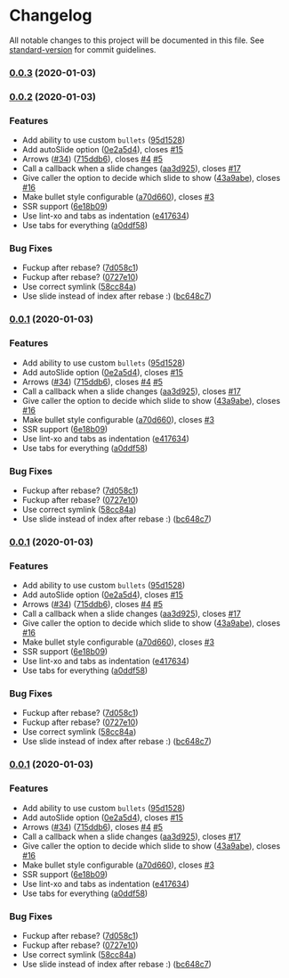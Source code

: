# Changelog

All notable changes to this project will be documented in this file. See [standard-version](https://github.com/conventional-changelog/standard-version) for commit guidelines.

### [0.0.3](https://github.com/farbenmeer/react-spring-slider/compare/v0.0.2...v0.0.3) (2020-01-03)

### [0.0.2](https://github.com/farbenmeer/react-spring-slider/compare/v0.0.1-alpha.0...v0.0.2) (2020-01-03)


### Features

* Add ability to use custom `bullets` ([95d1528](https://github.com/farbenmeer/react-spring-slider/commit/95d15282419582178771b384d8ef9c4b9f26c063))
* Add autoSlide option ([0e2a5d4](https://github.com/farbenmeer/react-spring-slider/commit/0e2a5d4cdf7d272abb0a770ffa6c5309e205b2f3)), closes [#15](https://github.com/farbenmeer/react-spring-slider/issues/15)
* Arrows ([#34](https://github.com/farbenmeer/react-spring-slider/issues/34)) ([715ddb6](https://github.com/farbenmeer/react-spring-slider/commit/715ddb69b53a76ced0cc681725d9bb1aeaa2512d)), closes [#4](https://github.com/farbenmeer/react-spring-slider/issues/4) [#5](https://github.com/farbenmeer/react-spring-slider/issues/5)
* Call a callback when a slide changes ([aa3d925](https://github.com/farbenmeer/react-spring-slider/commit/aa3d92556b44b3b37e535836deeb5ff1f94ca934)), closes [#17](https://github.com/farbenmeer/react-spring-slider/issues/17)
* Give caller the option to decide which slide to show ([43a9abe](https://github.com/farbenmeer/react-spring-slider/commit/43a9abe9cef51af49423cbf93dddf3d9e2a9864f)), closes [#16](https://github.com/farbenmeer/react-spring-slider/issues/16)
* Make bullet style configurable ([a70d660](https://github.com/farbenmeer/react-spring-slider/commit/a70d660ee680dade2a973ff8c017801f5f972396)), closes [#3](https://github.com/farbenmeer/react-spring-slider/issues/3)
* SSR support ([6e18b09](https://github.com/farbenmeer/react-spring-slider/commit/6e18b093744be31766b5a8030664c5ae81ae5799))
* Use lint-xo and tabs as indentation ([e417634](https://github.com/farbenmeer/react-spring-slider/commit/e4176349fa5648d74875834f4dc5279ba6205da5))
* Use tabs for everything ([a0ddf58](https://github.com/farbenmeer/react-spring-slider/commit/a0ddf58c4b49ca83d1b972b88acd28a0df1448e0))


### Bug Fixes

* Fuckup after rebase? ([7d058c1](https://github.com/farbenmeer/react-spring-slider/commit/7d058c16124a53b48514014401d90b19aa295750))
* Fuckup after rebase? ([0727e10](https://github.com/farbenmeer/react-spring-slider/commit/0727e1071c09f09a9dd5cba1dce5486a75517aa4))
* Use correct symlink ([58cc84a](https://github.com/farbenmeer/react-spring-slider/commit/58cc84a37a2cda823cb4ceaf24bf526dbbbea4ea))
* Use slide instead of index after rebase :) ([bc648c7](https://github.com/farbenmeer/react-spring-slider/commit/bc648c7c4daae3bb59022d091226e9f8ddd2675e))

### [0.0.1](https://github.com/farbenmeer/react-spring-slider/compare/v0.0.1-alpha.0...v0.0.1) (2020-01-03)


### Features

* Add ability to use custom `bullets` ([95d1528](https://github.com/farbenmeer/react-spring-slider/commit/95d15282419582178771b384d8ef9c4b9f26c063))
* Add autoSlide option ([0e2a5d4](https://github.com/farbenmeer/react-spring-slider/commit/0e2a5d4cdf7d272abb0a770ffa6c5309e205b2f3)), closes [#15](https://github.com/farbenmeer/react-spring-slider/issues/15)
* Arrows ([#34](https://github.com/farbenmeer/react-spring-slider/issues/34)) ([715ddb6](https://github.com/farbenmeer/react-spring-slider/commit/715ddb69b53a76ced0cc681725d9bb1aeaa2512d)), closes [#4](https://github.com/farbenmeer/react-spring-slider/issues/4) [#5](https://github.com/farbenmeer/react-spring-slider/issues/5)
* Call a callback when a slide changes ([aa3d925](https://github.com/farbenmeer/react-spring-slider/commit/aa3d92556b44b3b37e535836deeb5ff1f94ca934)), closes [#17](https://github.com/farbenmeer/react-spring-slider/issues/17)
* Give caller the option to decide which slide to show ([43a9abe](https://github.com/farbenmeer/react-spring-slider/commit/43a9abe9cef51af49423cbf93dddf3d9e2a9864f)), closes [#16](https://github.com/farbenmeer/react-spring-slider/issues/16)
* Make bullet style configurable ([a70d660](https://github.com/farbenmeer/react-spring-slider/commit/a70d660ee680dade2a973ff8c017801f5f972396)), closes [#3](https://github.com/farbenmeer/react-spring-slider/issues/3)
* SSR support ([6e18b09](https://github.com/farbenmeer/react-spring-slider/commit/6e18b093744be31766b5a8030664c5ae81ae5799))
* Use lint-xo and tabs as indentation ([e417634](https://github.com/farbenmeer/react-spring-slider/commit/e4176349fa5648d74875834f4dc5279ba6205da5))
* Use tabs for everything ([a0ddf58](https://github.com/farbenmeer/react-spring-slider/commit/a0ddf58c4b49ca83d1b972b88acd28a0df1448e0))


### Bug Fixes

* Fuckup after rebase? ([7d058c1](https://github.com/farbenmeer/react-spring-slider/commit/7d058c16124a53b48514014401d90b19aa295750))
* Fuckup after rebase? ([0727e10](https://github.com/farbenmeer/react-spring-slider/commit/0727e1071c09f09a9dd5cba1dce5486a75517aa4))
* Use correct symlink ([58cc84a](https://github.com/farbenmeer/react-spring-slider/commit/58cc84a37a2cda823cb4ceaf24bf526dbbbea4ea))
* Use slide instead of index after rebase :) ([bc648c7](https://github.com/farbenmeer/react-spring-slider/commit/bc648c7c4daae3bb59022d091226e9f8ddd2675e))

### [0.0.1](https://github.com/farbenmeer/react-spring-slider/compare/v0.0.1-alpha.0...v0.0.1) (2020-01-03)


### Features

* Add ability to use custom `bullets` ([95d1528](https://github.com/farbenmeer/react-spring-slider/commit/95d15282419582178771b384d8ef9c4b9f26c063))
* Add autoSlide option ([0e2a5d4](https://github.com/farbenmeer/react-spring-slider/commit/0e2a5d4cdf7d272abb0a770ffa6c5309e205b2f3)), closes [#15](https://github.com/farbenmeer/react-spring-slider/issues/15)
* Arrows ([#34](https://github.com/farbenmeer/react-spring-slider/issues/34)) ([715ddb6](https://github.com/farbenmeer/react-spring-slider/commit/715ddb69b53a76ced0cc681725d9bb1aeaa2512d)), closes [#4](https://github.com/farbenmeer/react-spring-slider/issues/4) [#5](https://github.com/farbenmeer/react-spring-slider/issues/5)
* Call a callback when a slide changes ([aa3d925](https://github.com/farbenmeer/react-spring-slider/commit/aa3d92556b44b3b37e535836deeb5ff1f94ca934)), closes [#17](https://github.com/farbenmeer/react-spring-slider/issues/17)
* Give caller the option to decide which slide to show ([43a9abe](https://github.com/farbenmeer/react-spring-slider/commit/43a9abe9cef51af49423cbf93dddf3d9e2a9864f)), closes [#16](https://github.com/farbenmeer/react-spring-slider/issues/16)
* Make bullet style configurable ([a70d660](https://github.com/farbenmeer/react-spring-slider/commit/a70d660ee680dade2a973ff8c017801f5f972396)), closes [#3](https://github.com/farbenmeer/react-spring-slider/issues/3)
* SSR support ([6e18b09](https://github.com/farbenmeer/react-spring-slider/commit/6e18b093744be31766b5a8030664c5ae81ae5799))
* Use lint-xo and tabs as indentation ([e417634](https://github.com/farbenmeer/react-spring-slider/commit/e4176349fa5648d74875834f4dc5279ba6205da5))
* Use tabs for everything ([a0ddf58](https://github.com/farbenmeer/react-spring-slider/commit/a0ddf58c4b49ca83d1b972b88acd28a0df1448e0))


### Bug Fixes

* Fuckup after rebase? ([7d058c1](https://github.com/farbenmeer/react-spring-slider/commit/7d058c16124a53b48514014401d90b19aa295750))
* Fuckup after rebase? ([0727e10](https://github.com/farbenmeer/react-spring-slider/commit/0727e1071c09f09a9dd5cba1dce5486a75517aa4))
* Use correct symlink ([58cc84a](https://github.com/farbenmeer/react-spring-slider/commit/58cc84a37a2cda823cb4ceaf24bf526dbbbea4ea))
* Use slide instead of index after rebase :) ([bc648c7](https://github.com/farbenmeer/react-spring-slider/commit/bc648c7c4daae3bb59022d091226e9f8ddd2675e))

### [0.0.1](https://github.com/farbenmeer/react-spring-slider/compare/v0.0.1-alpha.0...v0.0.1) (2020-01-03)


### Features

* Add ability to use custom `bullets` ([95d1528](https://github.com/farbenmeer/react-spring-slider/commit/95d15282419582178771b384d8ef9c4b9f26c063))
* Add autoSlide option ([0e2a5d4](https://github.com/farbenmeer/react-spring-slider/commit/0e2a5d4cdf7d272abb0a770ffa6c5309e205b2f3)), closes [#15](https://github.com/farbenmeer/react-spring-slider/issues/15)
* Arrows ([#34](https://github.com/farbenmeer/react-spring-slider/issues/34)) ([715ddb6](https://github.com/farbenmeer/react-spring-slider/commit/715ddb69b53a76ced0cc681725d9bb1aeaa2512d)), closes [#4](https://github.com/farbenmeer/react-spring-slider/issues/4) [#5](https://github.com/farbenmeer/react-spring-slider/issues/5)
* Call a callback when a slide changes ([aa3d925](https://github.com/farbenmeer/react-spring-slider/commit/aa3d92556b44b3b37e535836deeb5ff1f94ca934)), closes [#17](https://github.com/farbenmeer/react-spring-slider/issues/17)
* Give caller the option to decide which slide to show ([43a9abe](https://github.com/farbenmeer/react-spring-slider/commit/43a9abe9cef51af49423cbf93dddf3d9e2a9864f)), closes [#16](https://github.com/farbenmeer/react-spring-slider/issues/16)
* Make bullet style configurable ([a70d660](https://github.com/farbenmeer/react-spring-slider/commit/a70d660ee680dade2a973ff8c017801f5f972396)), closes [#3](https://github.com/farbenmeer/react-spring-slider/issues/3)
* SSR support ([6e18b09](https://github.com/farbenmeer/react-spring-slider/commit/6e18b093744be31766b5a8030664c5ae81ae5799))
* Use lint-xo and tabs as indentation ([e417634](https://github.com/farbenmeer/react-spring-slider/commit/e4176349fa5648d74875834f4dc5279ba6205da5))
* Use tabs for everything ([a0ddf58](https://github.com/farbenmeer/react-spring-slider/commit/a0ddf58c4b49ca83d1b972b88acd28a0df1448e0))


### Bug Fixes

* Fuckup after rebase? ([7d058c1](https://github.com/farbenmeer/react-spring-slider/commit/7d058c16124a53b48514014401d90b19aa295750))
* Fuckup after rebase? ([0727e10](https://github.com/farbenmeer/react-spring-slider/commit/0727e1071c09f09a9dd5cba1dce5486a75517aa4))
* Use correct symlink ([58cc84a](https://github.com/farbenmeer/react-spring-slider/commit/58cc84a37a2cda823cb4ceaf24bf526dbbbea4ea))
* Use slide instead of index after rebase :) ([bc648c7](https://github.com/farbenmeer/react-spring-slider/commit/bc648c7c4daae3bb59022d091226e9f8ddd2675e))
